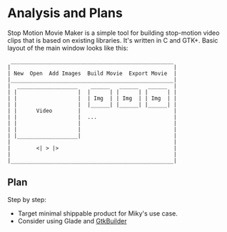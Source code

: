 Analysis and Plans
==================

Stop Motion Movie Maker is a simple tool for building stop-motion
video clips that is based on existing libraries. It's written in C and
GTK+. Basic layout of the main window looks like this:

```
 ___________________________________________________
|                                                   |
| New  Open  Add Images  Build Movie  Export Movie  |
|___________________________________________________|
|  ___________________    ______   ______   ______  |
| |                   |  |      | |      | |      | |
| |                   |  | Img  | | Img  | | Img  | |
| |                   |  |______| |______| |______| |
| |      Video        |                             |
| |                   |  ...                        |
| |                   |                             |
| |                   |                             |
| |___________________|                             |
|                                                   | 
|        <| > |>                                    |
|                                                   |
|___________________________________________________|

```

Plan
----
Step by step:

   * Target minimal shippable product for Miky's use case.
   * Consider using Glade and [GtkBuilder](https://developer.gnome.org/gtk3/stable/GtkBuilder.html)
